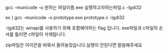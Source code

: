 gcc -municode -o 원하는 파일이름.exe 실행하고자하는파일.c -lgdi32

ex ) gcc -municode -o prototype.exe prototype.c -lgdi32

-lgdi32는 winapi를 사용하기 위해 포함해야하는 flag 입니다.
exe파일과 c파일의 순서를 틀리면 c파일이 삭제됩니다.


zip파일은 아이콘을 바꿔서 올려놓았습니다.실행이 안된다면 말씀해주세요
